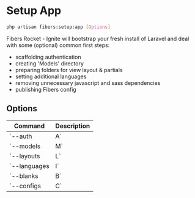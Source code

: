 # Setup App

```bash
php artisan fibers:setup:app [Options]
```

Fibers Rocket - Ignite will bootstrap your fresh install of Laravel and deal with some (optional) common first steps:
* scaffolding authentication
* creating 'Models' directory
* preparing folders for view layout & partials
* setting additional languages
* removing unnecessary javascript and sass dependencies 
* publishing Fibers config

## Options
| Command | Description |
| --- | --- |
| `--auth|A`   | Will scaffold default Laravel auth with (optional) email confirmation. |
| `--models|M` | Will create a app/Models folder and move User model there. |
| `--layouts|L` | Will create folders for *layouts* and *partials* blade templates. It can also create *header*, *footer* partials and *app* layout. |
| `--languages|I` | Will add a new language to app by creating a new folder in  *langs* and download language files from [GitHub](https://github.com/caouecs/Laravel-lang). |
| `--blanks|B` | Will remove unneeded dependencies like bootstrap, jquery, ... |
| `--configs|C` | Will publish Fibers config file. |
